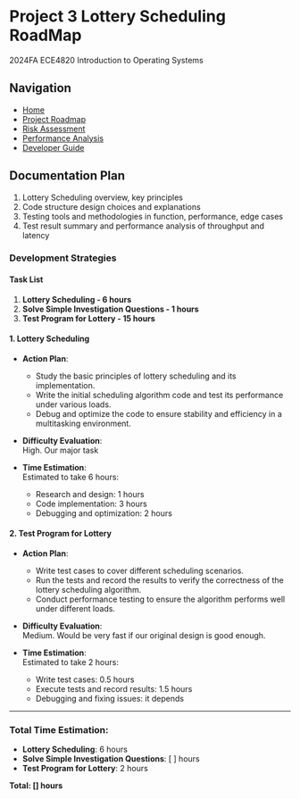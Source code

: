 # Project 3 Lottery Scheduling RoadMap

2024FA ECE4820 Introduction to Operating Systems


## Navigation

- [Home](Home.md)
- [Project Roadmap](RoadMap.md)
- [Risk Assessment](Risk.md)
- [Performance Analysis](Performance.md)
- [Developer Guide](Developer.md)


## Documentation Plan

1. Lottery Scheduling overview, key principles
2. Code structure design choices and explanations
3. Testing tools and methodologies in function, performance, edge cases
4. Test result summary and performance analysis of throughput and latency


### Development Strategies

#### Task List
1. **Lottery Scheduling - 6 hours**
2. **Solve Simple Investigation Questions - 1 hours**
3. **Test Program for Lottery - 15 hours**

#### 1. **Lottery Scheduling**
- **Action Plan**:
  - Study the basic principles of lottery scheduling and its implementation.
  - Write the initial scheduling algorithm code and test its performance under various loads.
  - Debug and optimize the code to ensure stability and efficiency in a multitasking environment.
  
- **Difficulty Evaluation**:  
  High. Our major task

- **Time Estimation**:  
  Estimated to take 6 hours:  
  - Research and design: 1 hours  
  - Code implementation: 3 hours  
  - Debugging and optimization: 2 hours


#### 2. **Test Program for Lottery**
- **Action Plan**:
  - Write test cases to cover different scheduling scenarios.
  - Run the tests and record the results to verify the correctness of the lottery scheduling algorithm.
  - Conduct performance testing to ensure the algorithm performs well under different loads.

- **Difficulty Evaluation**:  
  Medium. Would be very fast if our original design is good enough.

- **Time Estimation**:  
  Estimated to take 2 hours:  
  - Write test cases: 0.5 hours  
  - Execute tests and record results: 1.5 hours  
  - Debugging and fixing issues: it depends

---

### Total Time Estimation:
- **Lottery Scheduling**: 6 hours  
- **Solve Simple Investigation Questions**: [ ] hours  
- **Test Program for Lottery**: 2 hours  

**Total: [] hours**
